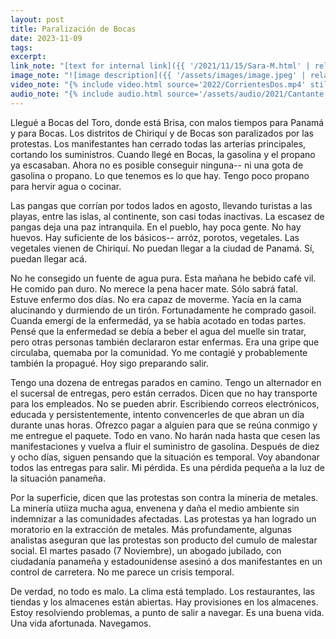 ```yaml
---
layout: post
title: Paralización de Bocas
date: 2023-11-09
tags:
excerpt:
link_note: "[text for internal link]({{ '/2021/11/15/Sara-M.html' | relative_url }})"
image_note: "![image description]({{ '/assets/images/image.jpeg' | relative_url }})"
video_note: "{% include video.html source='2022/CorrientesDos.mp4' still='2022/CostaRica/CorrientesUno.png' %}"
audio_note: "{% include audio.html source='/assets/audio/2021/Cantante.m4a' %}"
---
```


Llegué a Bocas del Toro, donde está Brisa, con malos tiempos para Panamá y
para Bocas. Los distritos de Chiriquí y de Bocas son paralizados por las
protestas. Los manifestantes han cerrado todas las arterias principales,
cortando los suministros. Cuando llegé en Bocas, la gasolina y el propano ya
escasaban.  Ahora no es posible conseguir ninguna-- ni una gota de gasolina o
propano. Lo que tenemos es lo que hay. Tengo poco propano para hervir agua
o cocinar.

Las pangas que corrían por todos lados en agosto, llevando turistas a las
playas, entre las islas, al continente, son casi todas inactivas. La escasez de
pangas deja una paz intranquila.
En el pueblo, hay poca gente. No hay huevos. Hay suficiente de
los básicos-- arróz, porotos, vegetales. Las vegetales vienen de Chiriquí.
No puedan llegar a la ciudad de Panamá. Sí, puedan llegar acá. 

No he consegido un fuente de agua pura. Esta mañana he bebido café vil. He
comido pan duro. No merece la pena hacer mate. Sólo sabrá fatal. Estuve enfermo
dos días. No era capaz de moverme.
Yacía en la cama alucinando y durmiendo de un tirón.
Fortunadamente he comprado gasoil. Cuanda emergí de la enfermedád, ya se había
acotado en todas partes.
Pensé que la enfermedad se debía a beber el agua del muelle sin tratar, pero
otras personas también declararon estar enfermas. Era una gripe que circulaba,
quemaba por la comunidad. Yo me contagié y probablemente también la propagué.
Hoy sigo preparando salir.

Tengo una dozena de entregas parados en camino. Tengo un alternador en el
sucersal de entregas, pero están cerrados. Dicen que no hay transporte para
los empleados. No se pueden abrir.
Escribiendo correos electrónicos, educada y persistentemente, intento
convencerles de que abran un día durante unas horas. Ofrezco pagar a alguien
para que se reúna conmigo y me entregue el paquete. Todo en vano.
No harán nada hasta que cesen las manifestaciones y vuelva a fluir el
suministro de gasolina.  Después de diez y ocho días, siguen pensando que la
situación es temporal. Voy abandonar todos las entregas para salir. Mi
pérdida. Es una pérdida pequeña a la luz de la situación panameña.

Por la superficie, dicen que las protestas son contra la mineria de metales.
La minería utiiza mucha agua, envenena y daña el medio ambiente sin indemnizar
a las comunidades afectadas.
Las protestas ya han logrado un moratorio en la extracción de metales.
Más profundamente, algunas analistas
aseguran que las protestas son producto del cumulo de malestar social.
El martes pasado (7 Noviembre), un abogado jubilado, con ciudadanía panameña y
estadounidense asesinó a dos manifestantes en un control de carretera.
No me parece un crisis temporal.

De verdad, no todo es malo. La clima está templado. Los restaurantes, las
tiendas y los almacenes están abiertas. Hay provisiones en los almacenes. Estoy
resolviendo problemas, a punto de salir a navegar. Es una buena vida. Una vida
afortunada.  Navegamos.

